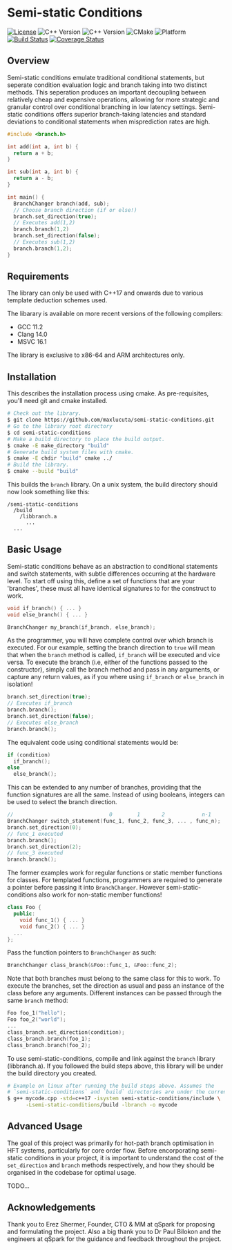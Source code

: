 # Semi-static Conditions

[![License](https://img.shields.io/badge/license-MIT-blue.svg)](https://github.com/your_username/your_library_name/blob/main/LICENSE)
![C++ Version](https://img.shields.io/badge/C%2B%2B-20-blue.svg)
![C++ Version](https://img.shields.io/badge/C%2B%2B-17-blue.svg)
![CMake](https://img.shields.io/badge/built%20with-CMake-orange.svg)
![Platform](https://img.shields.io/badge/platform-Linux%20%7C%20macOS%20%7C%20Windows-lightgrey.svg)
[![Build Status](https://travis-ci.com/your_username/your_library_name.svg?branch=main)](https://travis-ci.com/your_username/your_library_name)
[![Coverage Status](https://coveralls.io/repos/github/your_username/your_library_name/badge.svg?branch=main)](https://coveralls.io/github/your_username/your_library_name?branch=main)

## Overview

Semi-static conditions emulate traditional conditional statements, but seperate condition evaluation logic and branch taking into two distinct methods. This seperation produces an important decoupling between
relatively cheap and expensive operations,  allowing for more strategic and granular control over conditional branching in low latency settings. Semi-static conditions offers superior branch-taking latencies
and standard deviations to conditional statements when misprediction rates are high.

```c++
#include <branch.h>

int add(int a, int b) {
  return a + b;
}

int sub(int a, int b) {
  return a - b;
}

int main() {
  BranchChanger branch(add, sub);
  // Choose branch direction (if or else!)
  branch.set_direction(true);
  // Executes add(1,2) 
  branch.branch(1,2)
  branch.set_direction(false);
  // Executes sub(1,2)
  branch.branch(1,2);
}
```

## Requirements

The library can only be used with C++17 and onwards due to various template deduction schemes used.

The libarary is available on more recent versions of the following compilers:

* GCC 11.2
* Clang 14.0
* MSVC 16.1

The library is exclusive to x86-64 and ARM architectures only.

## Installation

This describes the installation process using cmake. As pre-requisites, you'll need git and cmake installed.

```bash
# Check out the library.
$ git clone https://github.com/maxlucuta/semi-static-conditions.git
# Go to the library root directory
$ cd semi-static-conditions
# Make a build directory to place the build output.
$ cmake -E make_directory "build"
# Generate build system files with cmake.
$ cmake -E chdir "build" cmake ../
# Build the library.
$ cmake --build "build"
```
This builds the `branch` library. On a unix system, the build directory should now look something like this:

```
/semi-static-conditions
  /build
    /libbranch.a
      ...
  ...
```

## Basic Usage

Semi-static conditions behave as an abstraction to conditional statements and switch statements, with subtle differences occurring at the hardware level.
To start off using this, define a set of functions that are your 'branches', these must all have identical signatures to for the construct to work.

```c++
void if_branch() { ... }
void else_branch() { ... }

BranchChanger my_branch(if_branch, else_branch);
```

As the programmer, you will have complete control over which branch is executed. For our example, setting the branch direction to `true` will mean that 
when the `branch` method is called, `if_branch` will be executed and vice versa. To execute the branch (i.e, either of the functions passed to the constructor),
simply call the branch method and pass in any arguments, or capture any return values, as if you where using  `if_branch` or  `else_branch` in isolation!

```c++
branch.set_direction(true);
// Executes if_branch
branch.branch();
branch.set_direction(false);
// Executes else_branch
branch.branch();
```
The equivalent code using conditional statements would be:

```c++
if (condition)
  if_branch();
else
  else_branch();
```
This can be extended to any number of branches, providing that the function signatures are all the same. Instead of using booleans, integers can be used to select
the branch direction.

```c++
//                               0        1       2            n-1
BranchChanger switch_statement(func_1, func_2, func_3, ... , func_n);
branch.set_direction(0);
// func_1 executed
branch.branch();
branch.set_direction(2);
// func_3 executed
branch.branch();
```
The former examples work for regular functions or static member functions for classes. For templated functions, programmers are required to generate a pointer
before passing it into `BranchChanger`. However semi-static-conditions also work for non-static member functions!

```c++
class Foo {
  public:
    void func_1() { ... }
    void func_2() { ... }
  ...
};
```
Pass the function pointers to `BranchChanger` as such:

```c++
BranchChanger class_branch(&Foo::func_1, &Foo::func_2);
```
Note that both branches must belong to the same class for this to work. To execute the branches, set the direction as usual and pass an instance of the class before any
arguments. Different instances can be passed through the same `branch` method:

```c++
Foo foo_1("hello");
Foo foo_2("world");
...
class_branch.set_direction(condition);
class_branch.branch(foo_1);
class_branch.branch(foo_2);
```
To use semi-static-conditions, compile and link against the `branch` library (libbranch.a). If you followed the build steps above, this library will 
be under the build directory you created.

```bash
# Example on linux after running the build steps above. Assumes the
# `semi-static-conditions` and `build` directories are under the current directory.
$ g++ mycode.cpp -std=c++17 -isystem semi-static-conditions/include \
      -Lsemi-static-conditions/build -lbranch -o mycode
```

## Advanced Usage

The goal of this project was primarily for hot-path branch optimisation in HFT systems, particularly for core order flow. Before encorporating semi-static conditions in your project,
it is important to understand the cost of the `set_direction` and `branch` methods respectively, and how they should be organised in the codebase for optimal usage.

TODO...

## Acknowledgements

Thank you to Erez Shermer, Founder, CTO \& MM at qSpark for proposing and formulating the project. Also a big thank you to Dr Paul Bilokon and the engineers at qSpark for the guidance and feedback throughout the project.
